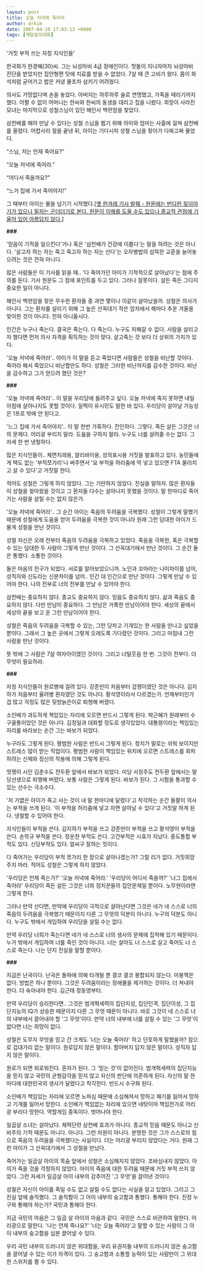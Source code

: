 ```yaml
---
layout: post
title: 오늘 저녁에 죽어라
author: drkim
date: 2007-04-10 17:03:13 +0900
tags: [깨달음의대화]
---
```

'거짓 부적 쓰는 자칭 지식인들'

한국화가 한경혜(30)씨. 그는 뇌성마비 4급 장애인이다. 첫돌이 지나자마자 뇌성마비 진단을 받았지만 집안형편 탓에 치료를 받을 수 없었다. 7살 때 큰 고비가 왔다. 몸이 화석처럼 굳어가고 밥은 커녕 물조차 삼키기 어려웠다. 

의사도 가망없다며 손을 놓았다. 아버지는 하루하루 술로 연명했고, 가족을 때리기까지 했다. 어쩔 수 없이 어머니는 한씨와 한씨의 동생을 데리고 집을 나왔다. 희망이 사라진 모녀는 마지막으로 성철스님이 있던 해인사 백련암을 찾았다. 

삼천배를 해야 만날 수 있다는 성철 스님을 뵙기 위해 아이와 엄마는 사흘에 걸쳐 삼천배를 올렸다. 어렵사리 절을 끝낸 뒤, 아이는 기다시피 성철 스님을 찾아가 다짜고짜 물었다.

“스님, 저는 언제 죽어요?”
              
“오늘 저녁에 죽어라.” 
              
“어디서 죽을까요?”
              
“느거 집에 가서 죽어야지!” 

그 때부터 아이는 물을 넘기기 시작했다.[[옛 한겨레 기사 발췌 - 원문에는 번다한 뒷이야기가 있으나 필자는 군더더기로 본다. 원문이 이해를 도울 수도 있으나 종교적 관점에 기울어 있어 아름답지 않다.]](http://news.naver.com/news/read.php?mode=LSD&office_id=028&article_id=0000070953§ion_id=102&menu_id=102#new)

**###**

'믿음이 기적을 일으킨다'거나 혹은 '삼천배가 건강에 이롭다'는 말을 하려는 것은 아니다. '살고자 하는 자는 죽고 죽고자 하는 자는 산다'는 오자병법의 섬뜩한 교훈을 늘어놓으려는 것은 전혀 아니다. 

많은 사람들은 이 기사를 읽을 때.. '다 죽어가던 아이가 기적적으로 살아났다'는 점에 주의를 둔다. 기사 원문도 그 점에 포인트를 두고 있다. 그러나 잘못이다. 살든 죽든 그다지 중요한 일이 아니다.

해인사 백련암을 찾은 무수한 환자들 중 과연 몇이나 이같이 살아났을까. 성철은 의사가 아니다. 그는 환자를 살리기 위해 그 높은 산꼭대기 작은 암자에서 해마다 추운 겨울을 맞이한 것이 아니다. 전혀 아니올시다.

인간은 누구나 죽는다. 결국은 죽는다. 다 죽는다. 누구도 피해갈 수 없다. 사람을 살리고자 했다면 먼저 의사 자격을 획득하는 것이 맞다. 살고죽는 것 보다 더 상위의 가치가 있다. 

'오늘 저녁에 죽어라'.. 아이가 이 말을 듣고 죽었다면 사람들은 성철을 비난할 것이다. 죽어라 해서 죽었으니 비난할만도 하다. 성철은 그러한 비난까지를 감수한 것이다. 비난을 감수하고 그가 얻으려 했던 것은? 

**###**

'오늘 저녁에 죽어라'.. 이 말을 우리당에 들려주고 싶다. 오늘 저녁에 죽지 못하면 내일 아침에 살아나지도 못할 것이다. 일찍이 유시민도 말한 바 있다. 우리당이 살아날 가능성은 1프로 밖에 안 된다고. 

'느그 집에 가서 죽어야지'.. 이 말 한번 가혹하다. 잔인하다. 그렇다. 죽든 살든 그것은 너의 문제다. 어리광 부리지 말라. 도움을 구하지 말라. 누구도 너를 살려줄 수는 없다. 그 자세 한 번 냉철하다. 

많은 지식인들이.. 체면치레용, 알리바이용, 성의표시용 거짓을 발표하고 있다. 농민들에게 택도 없는 '부적쪼가리'나 써주면서 '요 부적을 허리춤에 딱 넣고 있으면 FTA 물리치고 살 수 있다'고 거짓말 한다. 

적어도 성철은 그렇게 하지 않았다. 그는 기만하지 않았다. 진실을 말하자. 많은 환자들이 성철을 찾아왔을 것이고 그 환자들 다수는 살아나지 못했을 것이다. 말 한마디로 죽어가는 사람을 살릴 수는 없지 않은가. 

'오늘 저녁에 죽어라'.. 그 순간 아이는 죽음의 두려움을 극복했다. 성철이 그렇게 말했기 때문에 성철에게 도움을 얻어 두려움을 극복한 것이 아니라 원래 그런 담대한 아이가 드물게 성철을 만난 것이다. 

성철 자신은 오래 전부터 죽음의 두려움을 극복하고 있었다. 죽음을 극복한, 혹은 극복할 수 있는 담대한 두 사람이 그렇게 만난 것이다. 그 산꼭대기에서 만난 것이다. 그 순간 둘은 통했다. 소통한 것이다. 

둘은 마음의 친구가 되었다. 서로를 알아보았으니까. 노인과 꼬마라는 나이차이를 넘어, 성직자와 신도라는 신분차이를 넘어.. 인간 대 인간으로 만난 것이다. 그렇게 만날 수 있어야 한다. 나의 전부로 너의 전부를 만날 수 있어야 한다. 

삼천배는 중요하지 않다. 종교도 중요하지 않다. 믿음도 중요하지 않다. 삶과 죽음도 중요하지 않다. 다만 만남이 중요하다. 그 만남은 거룩한 만남이어야 한다. 세상의 끝에서 세상의 끝을 보고 온 그런 만남이어야 한다. 

성철은 죽음의 두려움을 극복할 수 있는, 그런 당차고 기개있는 한 사람을 만나고 싶었을 뿐이다. 그래서 그 높은 곳에서 그렇게 오래도록 기다렸던 것이다. 그리고 마침내 그런 사람을 만난 것이다. 

뜻 밖에 그 사람은 7살 여자아이였던 것이다. 그리고 너털웃음 한 번. 그것이 전부다. 더 무엇이 필요하랴.

**###**

자칭 지식인들이 원로병에 걸려 있다. 강준만이 처음부터 겁쟁이였던 것은 아니다. 김지하가 처음부터 율려병 환자였던 것도 아니다. 황석영이라서 다르겠는가. 언제부터인가 겁 많고 걱정도 많은 뒷방늙은이로 퇴행해 버렸다. 

소인배가 과도하게 책임있는 자리에 오르면 반드시 그렇게 된다. 박근혜가 원래부터 수구꼴통이었던 것은 아니다. 김정일과 대화할 정도로 생각있었다. 대통령이라는 책임있는 자리를 바라보는 순간 그는 바보가 되었다. 

누구라도 그렇게 된다. 평범한 사람은 반드시 그렇게 된다. 정치가 말로는 쉬워 보이지만 스트레스 많이 받는 직업이다. 평범한 사람이 책임있는 위치에 오르면 스트레스를 회피하려는 신체와 정신의 작용에 의해 그렇게 된다. 

멋쟁이 시인 김춘수도 전두환 앞에서 바보가 되었다. 미당 서정주도 전두환 앞에서는 말당선생으로 퇴행해 버렸다. 보통 사람은 그렇게 된다. 바보가 된다. 그 시험을 통과할 수 있는 선수는 극소수다. 

'저 가엾은 아이가 죽고 사는 것이 내 말 한마디에 달렸다'고 착각하는 순간 돌팔이 의사는 부적을 쓰게 된다. '이 부적을 허리춤에 넣고 자면 살아날 수 있다'고 거짓말 하게 된다. 냉철할 수 있어야 한다. 

지식인들이 부적을 쓴다. 김지하가 부적을 쓰고 강준만이 부적을 쓰고 황석영이 부적을 쓴다. 손학규 부적을 쓴다. 정운찬 부적도 쓴다. 고건부적은 시효가 지났다. 중도통합 부적도 있다. 신당부적도 있다. 얼씨구 잘하는 짓이다.

다 죽어가는 우리당이 부적 쪼가리 한 장으로 살아나겠는가? 그럴 리가 없다. 거짓희망 주지 마라. 적어도 성철은 그렇게 하지 않았다. 

'우리당은 언제 죽는가?' '오늘 저녁에 죽어라.' '우리당이 어디서 죽을까?' '너그 집에서 죽어라' 우리당이 죽든 살든 그것은 너희 정치꾼들의 집안문제일 뿐이다. 노무현이라면 그렇게 한다. 

그러나 만약 산다면, 만약에 우리당이 극적으로 살아난다면 그것은 네가 네 스스로 너의 죽음의 두려움을 극복했기 때문이지 다른 그 무엇의 덕분이 아니다. 누구의 덕분도 아니다. 누구도 밖에서 개입하여 우리당을 살릴 수는 없다. 

만약 우리당 너희가 죽는다면 네가 네 스스로 너의 생사의 문제에 집착해 있기 때문이다. 누가 밖에서 개입하여 너를 죽인 것이 아니다. 너는 살아도 너 스스로 살고 죽어도 너 스스로 죽는다. 나는 단지 진실을 말할 뿐이다. 

**###**

지금은 난국이다. 난국은 돌파에 의해 타개될 뿐 결코 결코 봉합되지 않는다. 미봉책은 없다. 방법은 하나 뿐이다. 그것은 두려움이라는 장애물을 제거하는 것이다. 더 쳐내야 한다. 더 솎아내야 한다. 김근태 정동영부터.

만약 우리당이 승리한다면.. 그것은 범개혁세력의 집단지성, 집단인격, 집단이성, 그 집단지능의 IQ가 상승한 때문이지 다른 그 무엇 때문이 아니다. 바로 그것이 네 스스로 너의 내부에서 끌어내야 할 '그 무엇'이다. 만약 너의 내부에 너를 살릴 수 있는 '그 무엇'이 없다면 너는 희망이 없다. 

성철은 도무지 무엇을 믿고 간 크게도 '너는 오늘 죽어라' 하고 단호하게 말했을까? 참으로 겁대가리 없는 말이다. 원로답지 않은 말이다. 할아버지 답지 않은 말이다. 성직자 답지 않은 말이다. 

원로가 되면 외로워진다. 혼자가 된다. 그 '믿는 것'이 없어진다. 범개혁세력의 집단지능을 믿지 않고 국민의 균형감각을 믿지 않고 자신의 판단에 의존하게 된다. 자신의 말 한마디에 대한민국의 생사가 달렸다고 착각한다. 반드시 수구화 된다. 

소인배가 책임있는 자리에 오르면 노파심 때문에 소심해져서 망하고 패기를 잃어서 망하고 기개를 잃어서 망한다. 소인배가 책임없는 자리에 있으면 네탓이야 책임전가로 어리광 부리다 망한다. 역할게임 중독이다. 벗어나야 한다. 

일곱살 소녀는 살아났다. 체력단련 삼천배 효과가 아니다. 종교적 믿음 때문도 아니고 신비주의 기적 때문도 아니다. 아니다. 그런 차원이 아니다. 분명한 것은 그가 스스로의 힘으로 죽음의 두려움을 극복했다는 사실이다. 더는 어리광 부리지 않았다는 거다. 원래 그런 아이가 그 산꼭대기에서 그 성철을 만났다. 

죽어가는 일곱살 아이의 목숨 앞에서 성철은 소심해지지 않았다. 조바심내지 않았다. 아이가 죽을 것을 걱정하지 않았다. 아이의 죽음에 대한 두려움 때문에 거짓 부적 쓰지 않았다. 그런 자세가 일곱살 아이 내부의 감추어진 '그 무엇'을 끌어낸 것이다. 

성철은 자신이 아이를 죽일 수도 없고 살릴 수도 없다는 사실을 알고 있었다. 그리고 그 진실 앞에 솔직했다. 그 솔직함이 그 아이 내부의 숭고함과 통했다. 통해야 한다. 진정 누구와 통해야 하는가? 국민과 통해야 한다.

지금 국민의 마음은 그 일곱 살 아이의 마음과 같다. 국민은 스스로 비관하여 말한다. 어리광으로 말한다. '나는 언제 죽나요?' '너는 오늘 죽어라'고 말할 수 있는 사람이 그 아이 내부의 숭고함을 십분 끌어낼 수 있다. 

우리 국민 내부의 드러나지 않은 위대함을, 우리 유권자들 내부의 드러나지 않은 숭고함을 끌어낼 수 있는 이가 자격이 있다. 그 숭고함과 소통할 능력이 있는 사람만이 그 위대한 스위치를 켤 수 있다.
